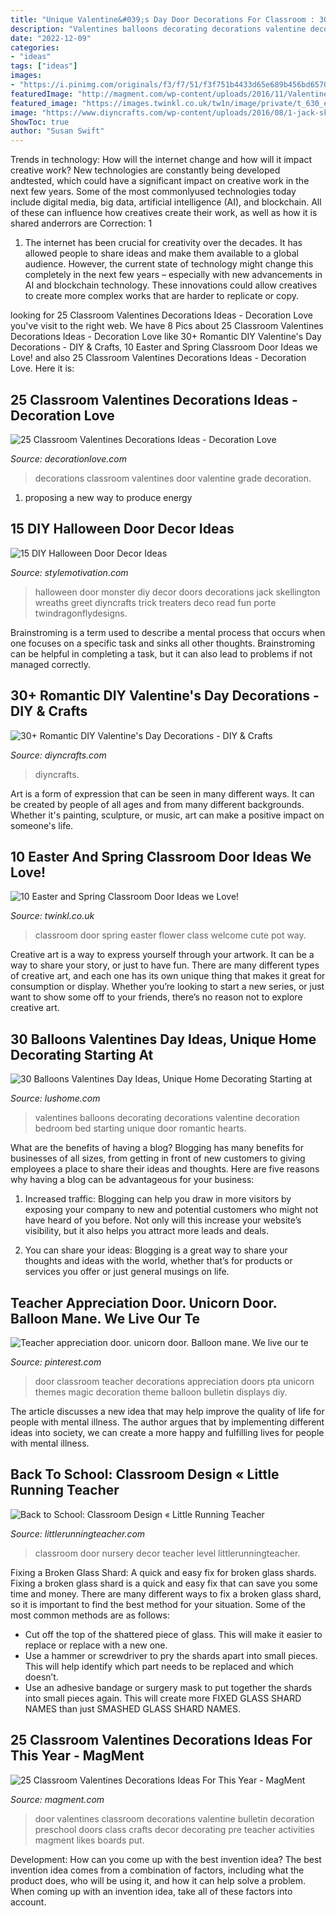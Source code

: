 ```yaml
---
title: "Unique Valentine&#039;s Day Door Decorations For Classroom : 30+ Romantic Diy Valentine&#039;s Day Decorations"
description: "Valentines balloons decorating decorations valentine decoration bedroom bed starting unique door romantic hearts"
date: "2022-12-09"
categories:
- "ideas"
tags: ["ideas"]
images:
- "https://i.pinimg.com/originals/f3/f7/51/f3f751b4433d65e689b456bd657012ff.jpg"
featuredImage: "http://magment.com/wp-content/uploads/2016/11/Valentines-Day-Classroom-Door.jpg"
featured_image: "https://images.twinkl.co.uk/tw1n/image/private/t_630_eco/website/uploaded/b2b9c6689139ae06a097ea6138fe4e26-1553763449.jpg"
image: "https://www.diyncrafts.com/wp-content/uploads/2016/08/1-jack-skellington-door.jpg"
ShowToc: true
author: "Susan Swift"
---
```



Trends in technology: How will the internet change and how will it impact creative work?
New technologies are constantly being developed andtested, which could have a significant impact on creative work in the next few years. Some of the most commonlyused technologies today include digital media, big data, artificial intelligence (AI), and blockchain. All of these can influence how creatives create their work, as well as how it is shared anderrors are Correction: 1
1) The internet has been crucial for creativity over the decades. It has allowed people to share ideas and make them available to a global audience. However, the current state of technology might change this completely in the next few years – especially with new advancements in AI and blockchain technology. These innovations could allow creatives to create more complex works that are harder to replicate or copy.

	

		
looking for 25 Classroom Valentines Decorations Ideas - Decoration Love you've visit to the right web. We have 8 Pics about 25 Classroom Valentines Decorations Ideas - Decoration Love like 30+ Romantic DIY Valentine&#039;s Day Decorations - DIY &amp; Crafts, 10 Easter and Spring Classroom Door Ideas we Love! and also 25 Classroom Valentines Decorations Ideas - Decoration Love. Here it is:
		
    
## 25 Classroom Valentines Decorations Ideas - Decoration Love

<img loading=lazy src="http://www.decorationlove.com/wp-content/uploads/2016/11/First-Grade-Valentine-Door-Decorations.jpg" onerror="this.onerror=null;this.src='https://tse4.mm.bing.net/th?id=OIP.2yMplQnIsKqf1sHedIBJcgAAAA&amp;pid=15.1';" alt="25 Classroom Valentines Decorations Ideas - Decoration Love">

_Source: decorationlove.com_

>decorations classroom valentines door valentine grade decoration. 

	

1. proposing a new way to produce energy 

    
## 15 DIY Halloween Door Decor Ideas

<img loading=lazy src="https://www.diyncrafts.com/wp-content/uploads/2016/08/1-jack-skellington-door.jpg" onerror="this.onerror=null;this.src='https://tse2.mm.bing.net/th?id=OIP.Biepbyj2Sd5nElYGfJ7cugHaRz&amp;pid=15.1';" alt="15 DIY Halloween Door Decor Ideas">

_Source: stylemotivation.com_

>halloween door monster diy decor doors decorations jack skellington wreaths greet diyncrafts trick treaters deco read fun porte twindragonflydesigns. 

	

Brainstroming is a term used to describe a mental process that occurs when one focuses on a specific task and sinks all other thoughts. Brainstroming can be helpful in completing a task, but it can also lead to problems if not managed correctly.

    
## 30+ Romantic DIY Valentine&#039;s Day Decorations - DIY &amp; Crafts

<img loading=lazy src="https://cdn.diyncrafts.com/wp-content/uploads/2021/01/Valentine-Decorations-17.jpg" onerror="this.onerror=null;this.src='https://tse3.mm.bing.net/th?id=OIP.qX3E75gx5IKSdx7DjaCH1QHaLH&amp;pid=15.1';" alt="30+ Romantic DIY Valentine&#039;s Day Decorations - DIY &amp; Crafts">

_Source: diyncrafts.com_

>diyncrafts. 

	

Art is a form of expression that can be seen in many different ways. It can be created by people of all ages and from many different backgrounds. Whether it's painting, sculpture, or music, art can make a positive impact on someone's life.

    
## 10 Easter And Spring Classroom Door Ideas We Love!

<img loading=lazy src="https://images.twinkl.co.uk/tw1n/image/private/t_630_eco/website/uploaded/b2b9c6689139ae06a097ea6138fe4e26-1553763449.jpg" onerror="this.onerror=null;this.src='https://tse1.mm.bing.net/th?id=OIP.lJ9-Pm7TDhSL5EvMee8q-AHaOg&amp;pid=15.1';" alt="10 Easter and Spring Classroom Door Ideas we Love!">

_Source: twinkl.co.uk_

>classroom door spring easter flower class welcome cute pot way. 

	

Creative art is a way to express yourself through your artwork. It can be a way to share your story, or just to have fun. There are many different types of creative art, and each one has its own unique thing that makes it great for consumption or display. Whether you’re looking to start a new series, or just want to show some off to your friends, there’s no reason not to explore creative art.

    
## 30 Balloons Valentines Day Ideas, Unique Home Decorating Starting At

<img loading=lazy src="https://www.lushome.com/wp-content/uploads/2016/01/balloons-valentines-day-ideas-hearts-decorations-10.jpg" onerror="this.onerror=null;this.src='https://tse1.mm.bing.net/th?id=OIP.uz_Rf1gYjMqkrMuvQ6F2YgHaFa&amp;pid=15.1';" alt="30 Balloons Valentines Day Ideas, Unique Home Decorating Starting at">

_Source: lushome.com_

>valentines balloons decorating decorations valentine decoration bedroom bed starting unique door romantic hearts. 

	

What are the benefits of having a blog?
Blogging has many benefits for businesses of all sizes, from getting in front of new customers to giving employees a place to share their ideas and thoughts. Here are five reasons why having a blog can be advantageous for your business: 
1. Increased traffic: Blogging can help you draw in more visitors by exposing your company to new and potential customers who might not have heard of you before. Not only will this increase your website’s visibility, but it also helps you attract more leads and deals. 

2. You can share your ideas: Blogging is a great way to share your thoughts and ideas with the world, whether that’s for products or services you offer or just general musings on life.

    
## Teacher Appreciation Door. Unicorn Door. Balloon Mane. We Live Our Te

<img loading=lazy src="https://i.pinimg.com/originals/f3/f7/51/f3f751b4433d65e689b456bd657012ff.jpg" onerror="this.onerror=null;this.src='https://tse1.mm.bing.net/th?id=OIP.3tbYcJ6CLyINH21znvVGXQHaJ4&amp;pid=15.1';" alt="Teacher appreciation door. unicorn door. Balloon mane. We live our te">

_Source: pinterest.com_

>door classroom teacher decorations appreciation doors pta unicorn themes magic decoration theme balloon bulletin displays diy. 

	

The article discusses a new idea that may help improve the quality of life for people with mental illness. The author argues that by implementing different ideas into society, we can create a more happy and fulfilling lives for people with mental illness.

    
## Back To School: Classroom Design « Little Running Teacher

<img loading=lazy src="http://files.littlerunningteacher.com/wp-content/uploads/2012/08/classroom_decor06.jpg" onerror="this.onerror=null;this.src='https://tse4.mm.bing.net/th?id=OIP.4bDZdHNYzeA2AkyeaVacigAAAA&amp;pid=15.1';" alt="Back to School: Classroom Design « Little Running Teacher">

_Source: littlerunningteacher.com_

>classroom door nursery decor teacher level littlerunningteacher. 

	

Fixing a Broken Glass Shard: A quick and easy fix for broken glass shards.
Fixing a broken glass shard is a quick and easy fix that can save you some time and money. There are many different ways to fix a broken glass shard, so it is important to find the best method for your situation. Some of the most common methods are as follows:
- Cut off the top of the shattered piece of glass. This will make it easier to replace or replace with a new one.
- Use a hammer or screwdriver to pry the shards apart into small pieces. This will help identify which part needs to be replaced and which doesn’t.
- Use an adhesive bandage or surgery mask to put together the shards into small pieces again. This will create more FIXED GLASS SHARD NAMES than just SMASHED GLASS SHARD NAMES.

    
## 25 Classroom Valentines Decorations Ideas For This Year - MagMent

<img loading=lazy src="http://magment.com/wp-content/uploads/2016/11/Valentines-Day-Classroom-Door.jpg" onerror="this.onerror=null;this.src='https://tse2.mm.bing.net/th?id=OIP.lbmQcodbiPFCvZx_xLbaeQHaJ4&amp;pid=15.1';" alt="25 Classroom Valentines Decorations Ideas For This Year - MagMent">

_Source: magment.com_

>door valentines classroom decorations valentine bulletin decoration preschool doors class crafts decor decorating pre teacher activities magment likes boards put. 

	

Development: How can you come up with the best invention idea?
The best invention idea comes from a combination of factors, including what the product does, who will be using it, and how it can help solve a problem. When coming up with an invention idea, take all of these factors into account.

